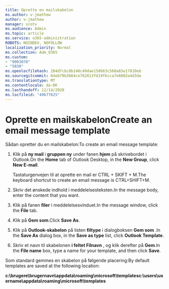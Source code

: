 ```yaml
---
title: Oprette en mailskabelon
ms.author: v-jmathew
author: v-jmathew
manager: scotv
ms.audience: Admin
ms.topic: article
ms.service: o365-administration
ROBOTS: NOINDEX, NOFOLLOW
localization_priority: Normal
ms.collection: Adm_O365
ms.custom:
- "9003070"
- "5830"
ms.openlocfilehash: 284d7cbc8b140c49dae158663c560a65e17810eb
ms.sourcegitcommit: 64eb79b3664ce762813fd19fbcca7e6002a4d3de
ms.translationtype: MT
ms.contentlocale: da-DK
ms.lasthandoff: 12/14/2020
ms.locfileid: "49677625"
---
```

# <a name="create-an-email-message-template"></a><span data-ttu-id="a2c9d-102">Oprette en mailskabelon</span><span class="sxs-lookup"><span data-stu-id="a2c9d-102">Create an email message template</span></span>

<span data-ttu-id="a2c9d-103">Sådan opretter du en mailskabelon:</span><span class="sxs-lookup"><span data-stu-id="a2c9d-103">To create an email message template:</span></span>

1. <span data-ttu-id="a2c9d-104">Klik på **ny mail** i **gruppen ny** under fanen **hjem** på skrivebordet i Outlook.</span><span class="sxs-lookup"><span data-stu-id="a2c9d-104">On the **Home** tab of Outlook Desktop, in the **New Group**, click **New E-mail**.</span></span>

    <span data-ttu-id="a2c9d-105">Tastaturgenvejen til at oprette en mail er CTRL + SKIFT + M.</span><span class="sxs-lookup"><span data-stu-id="a2c9d-105">The keyboard shortcut to create an email message is CTRL+SHIFT+M.</span></span>

2. <span data-ttu-id="a2c9d-106">Skriv det ønskede indhold i meddelelsesteksten.</span><span class="sxs-lookup"><span data-stu-id="a2c9d-106">In the message body, enter the content that you want.</span></span>
3. <span data-ttu-id="a2c9d-107">Klik på fanen **filer** i meddelelsesvinduet.</span><span class="sxs-lookup"><span data-stu-id="a2c9d-107">In the message window, click the **File** tab.</span></span>
4. <span data-ttu-id="a2c9d-108">Klik på **Gem som**.</span><span class="sxs-lookup"><span data-stu-id="a2c9d-108">Click **Save As**.</span></span>
5. <span data-ttu-id="a2c9d-109">Klik på **Outlook-skabelon** på listen **filtype** i dialogboksen **Gem som** .</span><span class="sxs-lookup"><span data-stu-id="a2c9d-109">In the **Save As** dialog box, in the **Save as type** list, click **Outlook Template**.</span></span>
6. <span data-ttu-id="a2c9d-110">Skriv et navn til skabelonen **i feltet Filnavn** , og klik derefter på **Gem**.</span><span class="sxs-lookup"><span data-stu-id="a2c9d-110">In the **File name** box, type a name for your template, and then click **Save**.</span></span>

<span data-ttu-id="a2c9d-111">Som standard gemmes en skabelon på følgende placering:</span><span class="sxs-lookup"><span data-stu-id="a2c9d-111">By default templates are saved at the following location:</span></span>

<span data-ttu-id="a2c9d-112">**c:\brugere\brugernavn\appdata\roaming\microsoft\templates**</span><span class="sxs-lookup"><span data-stu-id="a2c9d-112">**c:\users\username\appdata\roaming\microsoft\templates**</span></span>
